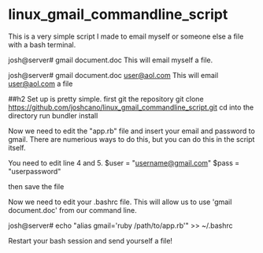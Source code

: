 # linux_gmail_commandline_script
This is a very simple script I made to email myself or someone else a file with a bash terminal. 

josh@server# gmail document.doc
This will email myself a file. 

josh@server# gmail document.doc user@aol.com
This will email user@aol.com a file 

##h2 Set up is pretty simple. 
first git the repository 
git clone https://github.com/joshcano/linux_gmail_commandline_script.git
cd into the directory 
run bundler install

Now we need to edit the "app.rb" file and insert your email and password to gmail. There are numerious ways to do this, but you can do this in the script itself.

You need to edit line 4 and 5. 
$user = "username@gmail.com"
$pass = "userpassword"

then save the file

Now we need to edit your .bashrc file. 
This will allow us to use 'gmail document.doc' from our command line. 


josh@server# echo "alias gmail='ruby /path/to/app.rb'" >> ~/.bashrc

Restart your bash session and send yourself a file! 

